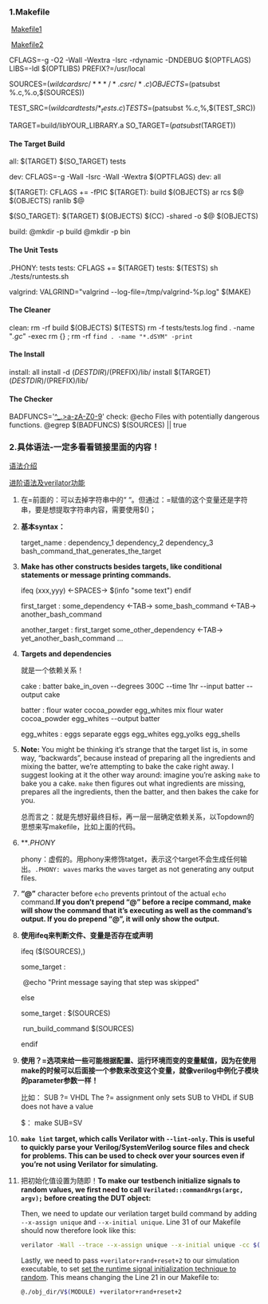 ### 1.Makefile

​	[Makefile1](https://www.cntofu.com/book/25/ex2.md)

​	[Makefile2](https://www.cntofu.com/book/25/ex28.md)

CFLAGS=-g -O2 -Wall -Wextra -Isrc -rdynamic -DNDEBUG $(OPTFLAGS)
LIBS=-ldl $(OPTLIBS)
PREFIX?=/usr/local

SOURCES=$(wildcard src/***/*.c src/*.c)
OBJECTS=$(patsubst %.c,%.o,$(SOURCES))

TEST_SRC=$(wildcard tests/*_tests.c)
TESTS=$(patsubst %.c,%,$(TEST_SRC))

TARGET=build/libYOUR_LIBRARY.a
SO_TARGET=$(patsubst %.a,%.so,$(TARGET))

#### The Target Build
all: $(TARGET) $(SO_TARGET) tests

dev: CFLAGS=-g -Wall -Isrc -Wall -Wextra $(OPTFLAGS)
dev: all

$(TARGET): CFLAGS += -fPIC
$(TARGET): build $(OBJECTS)
       ar rcs $@ $(OBJECTS)
       ranlib $@

$(SO_TARGET): $(TARGET) $(OBJECTS)
       $(CC) -shared -o $@ $(OBJECTS)

build:
       @mkdir -p build
       @mkdir -p bin

#### The Unit Tests
.PHONY: tests
tests: CFLAGS += $(TARGET)
tests: $(TESTS)
       sh ./tests/runtests.sh

valgrind:
       VALGRIND="valgrind --log-file=/tmp/valgrind-%p.log" $(MAKE)

#### The Cleaner
clean:
       rm -rf build $(OBJECTS) $(TESTS)
       rm -f tests/tests.log
       find . -name "*.gc*" -exec rm {} \;
       rm -rf `find . -name "*.dSYM" -print`

#### The Install
install: all
       install -d $(DESTDIR)/$(PREFIX)/lib/
       install $(TARGET) $(DESTDIR)/$(PREFIX)/lib/

#### The Checker
BADFUNCS='[^_.>a-zA-Z0-9](str(n?cpy|n?cat|xfrm|n?dup|str|pbrk|tok|_)|stpn?cpy|a?sn?printf|byte_)'
check:
       @echo Files with potentially dangerous functions.
       @egrep $(BADFUNCS) $(SOURCES) || true



### 2.具体语法-一定多看看链接里面的内容！

[语法介绍](https://www.itsembedded.com/dhd/vivado_sim_3/)

[进阶语法及verilator功能](https://itsembedded.com/dhd/verilator_2/)

 1. 在=前面的：可以去掉字符串中的“ “。但通过：=赋值的这个变量还是字符串，要是想提取字符串内容，需要使用$()；

 2. **基本syntax：**

    target_name : dependency_1 dependency_2 dependency_3
        bash_command_that_generates_the_target <parameters>

 3. **Make has other constructs besides targets, like conditional statements or message printing commands.**

    ifeq (xxx,yyy)
    <-SPACES-> $(info "some text")
    endif

    first_target : some_dependency
    <-TAB-> some_bash_command
    <-TAB-> another_bash_command

    another_target : first_target some_other_dependency
    <-TAB-> yet_another_bash_command
    ...

 4. **Targets and dependencies** 

    就是一个依赖关系！

    cake : batter
        bake_in_oven --degrees 300C --time 1hr --input batter --output cake

    batter : flour water cocoa_powder egg_whites
        mix flour water cocoa_powder egg_whites --output batter

    egg_whites : eggs
        separate eggs egg_whites egg_yolks egg_shells

5. **Note:** You might be thinking it’s strange that the target list is, in some way, “backwards”, because instead of preparing all the ingredients and mixing the batter, we’re attempting to bake the cake right away. I suggest looking at it the other way around: imagine you’re asking `make` to bake you a cake. `make` then figures out what ingredients are missing, prepares all the ingredients, then the batter, and then bakes the cake for you.

   总而言之：就是先想好最终目标，再一层一层确定依赖关系，以Topdown的思想来写makefile，比如上面的代码。

6. ***.*PHONY**

   phony：虚假的。用phony来修饰tatget，表示这个target不会生成任何输出。`.PHONY: waves` marks the `waves` target as not generating any output files.

7. **“@”** character before `echo` prevents printout of the actual `echo` command.**If you don’t prepend “@” before a recipe command, make will show the command that it’s executing as well as the command’s output. If you do prepend “@”, it will only show the output.**

8. **使用ifeq来判断文件、变量是否存在或声明**

   ifeq ($(SOURCES),) 

   some_target :   

   ​	@echo "Print message saying that step was skipped" 

   else 

   some_target : $(SOURCES)    

   ​	run_build_command $(SOURCES) 

   endif

9. **使用？=选项来给一些可能根据配置、运行环境而变的变量赋值，因为在使用make的时候可以后面接一个参数来改变这个变量，就像verilog中例化子模块的parameter参数一样！** 

   比如： SUB ?= VHDL 	The ?= assignment only sets SUB to VHDL if SUB does not have a value

   $： make	SUB=SV

10. **`make lint` target, which calls Verilator with `--lint-only`. This is useful to quickly parse your Verilog/SystemVerilog source files and check for problems. This can be used to check over your sources even if you’re not using Verilator for simulating.**

11. 把初始化值设置为随即！**To make our testbench initialize signals to random values, we first need to call `Verilated::commandArgs(argc, argv);` before creating the DUT object:**

    Then, we need to update our verilation target build command by adding `--x-assign unique` and `--x-initial unique`. Line 31 of our Makefile should now therefore look like this:

    ```bash
    verilator -Wall --trace --x-assign unique --x-initial unique -cc $(MODULE).sv --exe tb_$(MODULE).cpp
    ```

    Lastly, we need to pass `+verilator+rand+reset+2` to our simulation executable, to set [set the runtime signal initialization technique to random](https://manpages.debian.org/unstable/verilator/verilator.1.en.html). This means changing the Line 21 in our Makefile to:

    ```bash
    @./obj_dir/V$(MODULE) +verilator+rand+reset+2
    ```